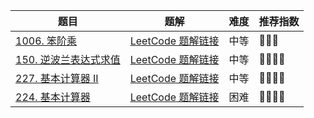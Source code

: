 | 题目                                                         | 题解                                                         | 难度 | 推荐指数 |
| ------------------------------------------------------------ | ------------------------------------------------------------ | ---- | -------- |
| [1006. 笨阶乘](https://leetcode-cn.com/problems/clumsy-factorial/) | [LeetCode 题解链接](https://leetcode-cn.com/problems/clumsy-factorial/solution/gong-shui-san-xie-tong-yong-biao-da-shi-nngfp/) | 中等 | 🤩🤩🤩      |
| [150. 逆波兰表达式求值](https://leetcode-cn.com/problems/evaluate-reverse-polish-notation/) | [LeetCode 题解链接](https://leetcode-cn.com/problems/evaluate-reverse-polish-notation/solution/yi-ti-shuang-jie-xi-tong-zhan-shu-zu-mo-i1eq3/) | 中等 | 🤩🤩🤩🤩     |
| [227. 基本计算器 II](https://leetcode-cn.com/problems/basic-calculator-ii/) | [LeetCode 题解链接](https://leetcode-cn.com/problems/basic-calculator-ii/solution/shi-yong-shuang-zhan-jie-jue-jiu-ji-biao-c65k/) | 中等 | 🤩🤩🤩🤩     |
| [224. 基本计算器](https://leetcode-cn.com/problems/basic-calculator/) | [LeetCode 题解链接](https://leetcode-cn.com/problems/basic-calculator/solution/shuang-zhan-jie-jue-tong-yong-biao-da-sh-olym/) | 困难 | 🤩🤩🤩🤩     |

